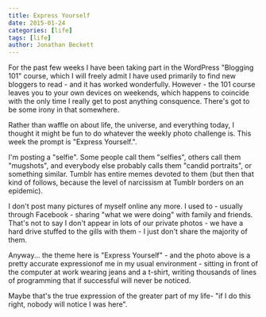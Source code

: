 ```yaml
---
title: Express Yourself
date: 2015-01-24
categories: [life]
tags: [life]
author: Jonathan Beckett
---
```


For the past few weeks I have been taking part in the WordPress "Blogging 101" course, which I will freely admit I have used primarily to find new bloggers to read - and it has worked wonderfully. However - the 101 course leaves you to your own devices on weekends, which happens to coincide with the only time I really get to post anything consquence. There's got to be some irony in that somewhere.

Rather than waffle on about life, the universe, and everything today, I thought it might be fun to do whatever the weekly photo challenge is. This week the prompt is "Express Yourself.".

I'm posting a "selfie". Some people call them "selfies", others call them "mugshots", and everybody else probably calls them "candid portraits", or something similar. Tumblr has entire memes devoted to them (but then that kind of follows, because the level of narcissism at Tumblr borders on an epidemic).

I don't post many pictures of myself online any more. I used to - usually through Facebook - sharing "what we were doing" with family and friends. That's not to say I don't appear in lots of our private photos - we have a hard drive stuffed to the gills with them - I just don't share the majority of them.

Anyway... the theme here is "Express Yourself" - and the photo above is a pretty accurate expressionof me in my usual environment - sitting in front of the computer at work wearing jeans and a t-shirt, writing thousands of lines of programming that if successful will never be noticed.

Maybe that's the true expression of the greater part of my life- "if I do this right, nobody will notice I was here".